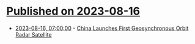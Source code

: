 # [Published on 2023-08-16](index.md)

* [2023-08-16, 07:00:00](https://tech.slashdot.org/story/23/08/16/0157236/china-launches-first-geosynchronous-orbit-radar-satellite?utm_source=rss1.0mainlinkanon&utm_medium=feed) - [China Launches First Geosynchronous Orbit Radar Satellite](https://tech.slashdot.org/story/23/08/16/0157236/china-launches-first-geosynchronous-orbit-radar-satellite?utm_source=rss1.0mainlinkanon&utm_medium=feed)
